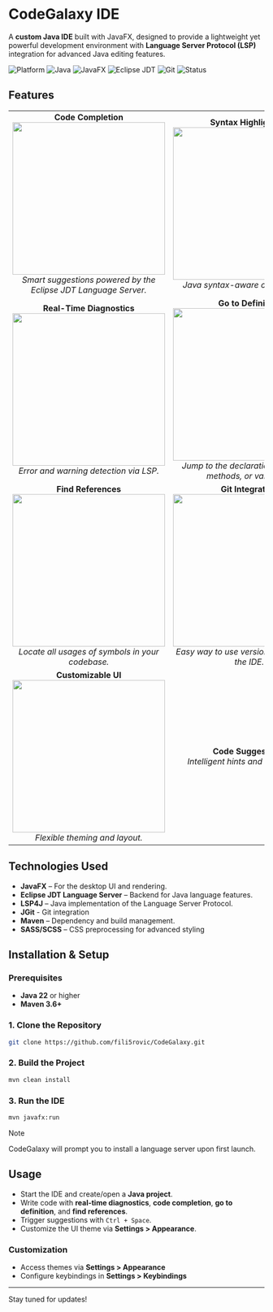 # CodeGalaxy IDE

A **custom Java IDE** built with JavaFX, designed to provide a lightweight yet powerful development environment with **Language Server Protocol (LSP)** integration for advanced Java editing features.

![Platform](https://img.shields.io/badge/Platform-Windows%20%7C%20macOS%20%7C%20Linux-lightgrey)
![Java](https://img.shields.io/badge/Java-22+-ED8B00?logo=openjdk&logoColor=white)
![JavaFX](https://img.shields.io/badge/JavaFX-Powered-FF6C37?logo=java&logoColor=white)
![Eclipse JDT](https://img.shields.io/badge/Eclipse_JDT-LSP-2C2255?logo=eclipse&logoColor=white)
![Git](https://img.shields.io/badge/Git-Integration-F05032?logo=git&logoColor=white)
![Status](https://img.shields.io/badge/Status-Active%20Development-brightgreen)

## Features
<table>
  <tr>
    <td align="center">
      <strong>Code Completion</strong><br>
      <img src="https://github.com/user-attachments/assets/945d95bd-36d5-458b-a011-694bb321ea2e" width="300"><br>
      <em>Smart suggestions powered by the Eclipse JDT Language Server.</em>
    </td>
    <td align="center">
      <strong>Syntax Highlighting</strong><br>
      <img src="https://github.com/user-attachments/assets/38658734-511e-4e3a-b652-d0cc78125760" width="300"><br>
      <em>Java syntax-aware code coloring.</em>
    </td>
  </tr>
  <tr>
    <td align="center">
      <strong>Real-Time Diagnostics</strong><br>
      <img src="https://github.com/user-attachments/assets/31853920-d1b0-4ad7-8e54-9cfeb6419b5a" width="300"><br>
      <em>Error and warning detection via LSP.</em>
    </td>
    <td align="center">
      <strong>Go to Definition</strong><br>
      <img src="https://github.com/user-attachments/assets/ad22be34-ebcd-4fe5-ace7-91fa2306bfa0" width="300"><br>
      <em>Jump to the declaration of classes, methods, or variables.</em>
    </td>
  </tr>
  <tr>
    <td align="center">
      <strong>Find References</strong><br>
      <img src="https://github.com/user-attachments/assets/f9998925-9ee8-413e-ab6d-fd275b30d0fa" width="300"><br>
      <em>Locate all usages of symbols in your codebase.</em>
    </td>
    <td align="center">
      <strong>Git Integration</strong><br>
      <img src="https://github.com/user-attachments/assets/a4dfd035-853e-42f4-bc47-214dbbea52c5" width="300"><br>
      <em>Easy way to use version control within the IDE.</em>
    </td>
  </tr>
  <tr>
    <td align="center">
      <strong>Customizable UI</strong><br>
      <img src="https://github.com/user-attachments/assets/abbfbc59-83f1-480b-92c2-6fb953332b05" width="300"><br>
      <em>Flexible theming and layout.</em>
    </td>
    <td align="center">
      <strong>Code Suggestions</strong><br>
      <em>Intelligent hints and quick-fixes.</em>
    </td>
  </tr>
  
</table>

## Technologies Used

- **JavaFX** – For the desktop UI and rendering.
- **Eclipse JDT Language Server** – Backend for Java language features.
- **LSP4J** – Java implementation of the Language Server Protocol.
- **JGit** - Git integration
- **Maven** – Dependency and build management.
- **SASS/SCSS** – CSS preprocessing for advanced styling

## Installation & Setup

### Prerequisites

- **Java 22** or higher
- **Maven 3.6+**

### 1. Clone the Repository
```sh
git clone https://github.com/fili5rovic/CodeGalaxy.git
```

### 2. Build the Project
```sh
mvn clean install
```

### 3. Run the IDE
```sh
mvn javafx:run
```

> [!NOTE]
> CodeGalaxy will prompt you to install a language server upon first launch.

## Usage

- Start the IDE and create/open a **Java project**.
- Write code with **real-time diagnostics**, **code completion**, **go to definition**, and **find references**.
- Trigger suggestions with `Ctrl + Space`.
- Customize the UI theme via **Settings > Appearance**.

### Customization
- Access themes via **Settings > Appearance**
- Configure keybindings in **Settings > Keybindings**
---

Stay tuned for updates!
